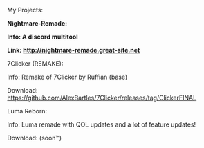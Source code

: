 My Projects:

**Nightmare-Remade:**

**Info: A discord multitool**

**Link: http://nightmare-remade.great-site.net**

7Clicker (REMAKE):

Info: Remake of 7Clicker by Ruffian (base)

Download: https://github.com/AlexBartles/7Clicker/releases/tag/ClickerFINAL

Luma Reborn:

Info: Luma remade with QOL updates and a lot of feature updates!

Download: (soon™)
